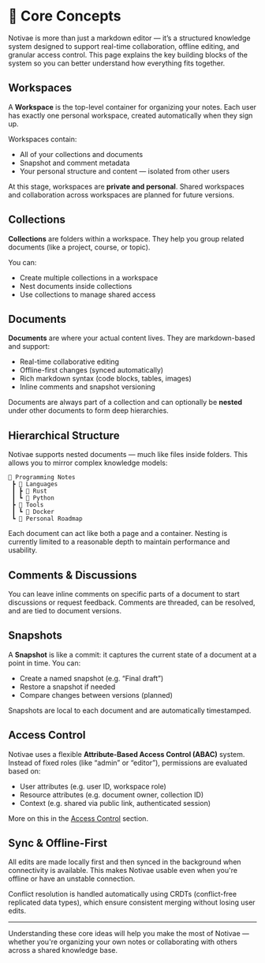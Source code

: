 # 🧩 Core Concepts

Notivae is more than just a markdown editor — it’s a structured knowledge system designed to support real-time collaboration, offline editing, and granular access control. This page explains the key building blocks of the system so you can better understand how everything fits together.

## Workspaces

A **Workspace** is the top-level container for organizing your notes. Each user has exactly one personal workspace, created automatically when they sign up.

Workspaces contain:

- All of your collections and documents
- Snapshot and comment metadata
- Your personal structure and content — isolated from other users

At this stage, workspaces are **private and personal**. Shared workspaces and collaboration across workspaces are planned for future versions.

## Collections

**Collections** are folders within a workspace. They help you group related documents (like a project, course, or topic).

You can:

- Create multiple collections in a workspace
- Nest documents inside collections
- Use collections to manage shared access

## Documents

**Documents** are where your actual content lives. They are markdown-based and support:

- Real-time collaborative editing
- Offline-first changes (synced automatically)
- Rich markdown syntax (code blocks, tables, images)
- Inline comments and snapshot versioning

Documents are always part of a collection and can optionally be **nested** under other documents to form deep hierarchies.

## Hierarchical Structure

Notivae supports nested documents — much like files inside folders. This allows you to mirror complex knowledge models:

```text
📁 Programming Notes
 ┣ 📄 Languages
 ┃ ┣ 📄 Rust
 ┃ ┗ 📄 Python
 ┣ 📄 Tools
 ┃ ┗ 📄 Docker
 ┗ 📄 Personal Roadmap
```

Each document can act like both a page and a container. Nesting is currently limited to a reasonable depth to maintain performance and usability.

## Comments & Discussions

You can leave inline comments on specific parts of a document to start discussions or request feedback. Comments are threaded, can be resolved, and are tied to document versions.

## Snapshots

A **Snapshot** is like a commit: it captures the current state of a document at a point in time. You can:

* Create a named snapshot (e.g. “Final draft”)
* Restore a snapshot if needed
* Compare changes between versions (planned)

Snapshots are local to each document and are automatically timestamped.

## Access Control

Notivae uses a flexible **Attribute-Based Access Control (ABAC)** system. Instead of fixed roles (like “admin” or “editor”), permissions are evaluated based on:

* User attributes (e.g. user ID, workspace role)
* Resource attributes (e.g. document owner, collection ID)
* Context (e.g. shared via public link, authenticated session)

More on this in the [Access Control](./access-control.md) section.

## Sync & Offline-First

All edits are made locally first and then synced in the background when connectivity is available. This makes Notivae usable even when you're offline or have an unstable connection.

Conflict resolution is handled automatically using CRDTs (conflict-free replicated data types), which ensure consistent merging without losing user edits.

---

Understanding these core ideas will help you make the most of Notivae — whether you're organizing your own notes or collaborating with others across a shared knowledge base.
